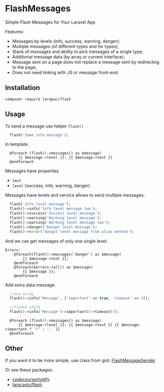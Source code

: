 # FlashMessages
Simple Flash Messages for Your Laravel App

Features:
- Messages by levels (info, success, warning, danger);
- Multiple messages (of different types and for types);
- Stack of messages and ability to pick messages of a single type;
- Additional message data (by array or current interface);
- Message sent on a page does not replace a message sent by redirecting to the page;
- Does not need linking with JS or message front-end.

## Installation

```
composer require larapac/flash
```

## Usage

To send a message use helper `flash()`

```php
  flash('Some info message');
```

In template:

```blade
  @foreach (flash()->messages() as $message)
      {{ $message->level }}: {{ $message->text }}
  @endforeach
```

Messages have properties
 - `text`
 - `level` (success, info, warning, danger)
 

Messages have levels and service allows to send multiple messages:

```php
  flash('Info level message');
  flash()->info('Info level message two');
  flash()->success('Success level message');
  flash()->warning('Warming level message');
  flash()->warning('Warming level message two');
  flash()->danger('Danget level message');
  flash()->error('Danget level message from alias method');
```

And we can get messages of only one single level:

```blade
Errors:
    @foreach(flash()->messages('danger') as $message)
        {{ $message->text }};
    @endforeach
    @foreach($errors->all() as $message)
        {{ $message }};
    @endforeach
```

Add extra data message:

```php
  //use array
  flash()->info('Message', ['important' => true, 'timeout' => 3]);

  //fluent style
  flash()->info('Message')->important()->timeout(3);
```

```blade
  @foreach (flash()->messages() as $message)
      {{ $message->level }}: {{ $message->text }} {{ $message->important ? '!' : '.' }}
  @endforeach
```

## Other
If you want it to be more simple, use class from gist: [FlashMessageSender](https://gist.github.com/Ellrion/7ee8085b35f0de8c6d386255f9dd16bb)

Or see these packages:
- [codecourse/notify](https://github.com/codecourse/notify)
- [laracasts/flash](https://github.com/laracasts/flash)

